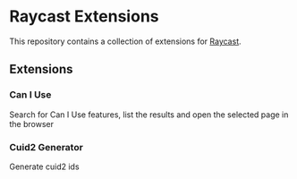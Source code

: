 # Raycast Extensions

This repository contains a collection of extensions for [Raycast](https://raycast.com/).

## Extensions

### Can I Use
Search for Can I Use features, list the results and open the selected page in the browser

### Cuid2 Generator
Generate cuid2 ids
